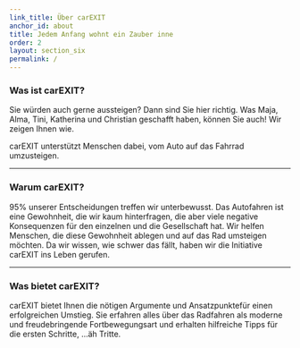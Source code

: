 ```yaml
---
link_title: Über carEXIT
anchor_id: about
title: Jedem Anfang wohnt ein Zauber inne
order: 2
layout: section_six
permalink: /
---
```


### Was ist carEXIT?

Sie würden auch gerne aussteigen? Dann sind Sie hier richtig. Was Maja, Alma, Tini, Katherina und Christian geschafft haben, können Sie auch! Wir zeigen Ihnen wie.

carEXIT unterstützt Menschen dabei, vom Auto auf das Fahrrad umzusteigen.

***

### Warum carEXIT?
95% unserer Entscheidungen treffen wir unterbewusst. Das Autofahren ist eine Gewohnheit, die wir kaum hinterfragen, die aber viele negative Konsequenzen für den einzelnen und die Gesellschaft hat. Wir helfen Menschen, die diese Gewohnheit ablegen und auf das Rad umsteigen möchten. Da wir wissen, wie schwer das fällt, haben wir die Initiative carEXIT ins Leben gerufen.

***

### Was bietet carEXIT?
carEXIT bietet Ihnen die nötigen Argumente und Ansatzpunktefür einen erfolgreichen Umstieg. Sie erfahren alles über das Radfahren als moderne und freudebringende Fortbewegungsart und erhalten hilfreiche Tipps für die ersten Schritte, ...äh Tritte.
